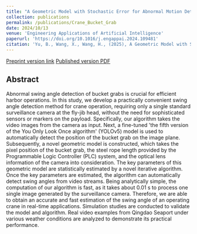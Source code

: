```yaml
---
title: "A Geometric Model with Stochastic Error for Abnormal Motion Detection of Portal Crane Bucket Grab"
collection: publications
permalink: /publications/Crane_Bucket_Grab
date: 2024/10/13
venue: 'Engineering Applications of Artificial Intelligence'
paperurl: 'https://doi.org/10.1016/j.engappai.2024.109481'
citation: 'Yu, B., Wang, X., Wang, H., (2025), A Geometric Model with Stochastic Error for Abnormal Motion Detection of Portal Crane Bucket Grab. Engineering Applications of Artificial Intelligence, 139: 109481.'
---
```


[Preprint version link](https://arxiv.org/pdf/2410.10246)
[Published version PDF](../files/CraneBucketGrab.pdf)

## Abstract

Abnormal swing angle detection of bucket grabs is crucial for efficient harbor operations. In this study, we develop a practically convenient swing angle detection method for crane operation, requiring only a single standard surveillance camera at the fly-jib head, without the need for sophisticated sensors or markers on the payload. Specifically, our algorithm takes the video images from the camera as input. Next, a fine-tuned 'the fifth version of the You Only Look Once algorithm' (YOLOv5) model is used to automatically detect the position of the bucket grab on the image plane. Subsequently, a novel geometric model is constructed, which takes the pixel position of the bucket grab, the steel rope length provided by the Programmable Logic Controller (PLC) system, and the optical lens information of the camera into consideration. The key parameters of this geometric model are statistically estimated by a novel iterative algorithm. Once the key parameters are estimated, the algorithm can automatically detect swing angles from video streams. Being analytically simple, the computation of our algorithm is fast, as it takes about 0.01 s to process one single image generated by the surveillance camera. Therefore, we are able to obtain an accurate and fast estimation of the swing angle of an operating crane in real-time applications. Simulation studies are conducted to validate the model and algorithm. Real video examples from Qingdao Seaport under various weather conditions are analyzed to demonstrate its practical performance.